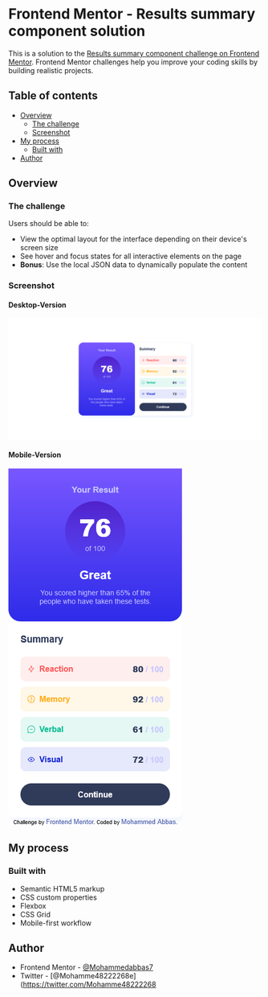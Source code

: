 # Frontend Mentor - Results summary component solution

This is a solution to the [Results summary component challenge on Frontend Mentor](https://www.frontendmentor.io/challenges/results-summary-component-CE_K6s0maV). Frontend Mentor challenges help you improve your coding skills by building realistic projects. 

## Table of contents

- [Overview](#overview)
  - [The challenge](#the-challenge)
  - [Screenshot](#screenshot)
- [My process](#my-process)
  - [Built with](#built-with)
- [Author](#author)

## Overview

### The challenge

Users should be able to:

- View the optimal layout for the interface depending on their device's screen size
- See hover and focus states for all interactive elements on the page
- **Bonus**: Use the local JSON data to dynamically populate the content

### Screenshot

#### Desktop-Version
![desktop-version](./assets/images/desktop.png)

#### Mobile-Version
![mobile-version](./assets/images/mobile.png)


## My process

### Built with

- Semantic HTML5 markup
- CSS custom properties
- Flexbox
- CSS Grid
- Mobile-first workflow

## Author

- Frontend Mentor - [@Mohammedabbas7](https://www.frontendmentor.io/profile/Mohammedabbas7)
- Twitter - [@Mohamme48222268e](https://twitter.com/Mohamme48222268


